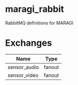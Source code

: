 # maragi_rabbit

RabbitMQ definitions for MARAGI

# Exchanges

Name | Type
--- | ---
sensor_audio | fanout
sensor_video | fanout
